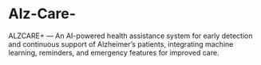 # Alz-Care-
ALZCARE+ — An AI-powered health assistance system for early detection and continuous support of Alzheimer’s patients, integrating machine learning, reminders, and emergency features for improved care.
